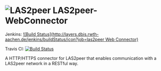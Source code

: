![LAS2peer](https://github.com/rwth-acis/LAS2peer/blob/master/img/logo/bitmap/las2peer-logo-128x128.png)
LAS2peer-WebConnector
=====================

Jenkins: [![Build Status](http://layers.dbis.rwth-aachen.de/jenkins/buildStatus/icon?job=las2peer Web Connector)](http://layers.dbis.rwth-aachen.de/jenkins/job/las2peer%20Web%20Connector/)

Travis CI: [![Build Status](https://travis-ci.org/rwth-acis/LAS2peer-WebConnector.svg?branch=master)](https://travis-ci.org/rwth-acis/LAS2peer-WebConnector)

A HTTP/HTTPS connector for LAS2peer that enables communication with a LAS2peer network in a RESTful way.
